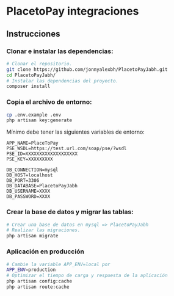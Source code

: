 PlacetoPay integraciones
=================
## Instrucciones
### Clonar e instalar las dependencias:

``` bash
# Clonar el repositorio.
git clone https://github.com/jonnyalexbh/PlacetoPayJabh.git
cd PlacetoPayJabh/
# Instalar las dependencias del proyecto.
composer install
```
### Copia el archivo de entorno:
``` bash
cp .env.example .env
php artisan key:generate
```

Mínimo debe tener las siguientes variables de entorno:

``` env
APP_NAME=PlaceToPay
PSE_WSDL=https://test.url.com/soap/pse/?wsdl
PSE_ID=XXXXXXXXXXXXXXXXXXX
PSE_KEY=XXXXXXXXX

DB_CONNECTION=mysql
DB_HOST=localhost
DB_PORT=3306
DB_DATABASE=PlacetoPayJabh
DB_USERNAME=XXXX
DB_PASSWORD=XXXX
```
### Crear la base de datos y migrar las tablas:
``` bash
# Crear una base de datos en mysql => PlacetoPayJabh
# Realizar las migraciones.
php artisan migrate
```
### Aplicación en producción
``` bash
# Cambie la variable APP_ENV=local por
APP_ENV=production
# Optimizar el tiempo de carga y respuesta de la aplicación
php artisan config:cache
php artisan route:cache
```
